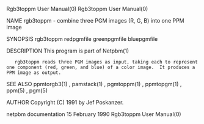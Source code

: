Rgb3toppm User Manual(0)                                                                                                                                                             Rgb3toppm User Manual(0)



NAME
       rgb3toppm - combine three PGM images (R, G, B) into one PPM image


SYNOPSIS
       rgb3toppm redpgmfile greenpgmfile  bluepgmfile


DESCRIPTION
       This program is part of Netpbm(1)

       rgb3toppm reads three PGM images as input, taking each to represent one component (red, green, and blue) of a color image.  It produces a PPM image as output.


SEE ALSO
       ppmtorgb3(1) , pamstack(1) , pgmtoppm(1) , ppmtopgm(1) , ppm(5) , pgm(5)




AUTHOR
       Copyright (C) 1991 by Jef Poskanzer.



netpbm documentation                                                                           15 February 1990                                                                      Rgb3toppm User Manual(0)
